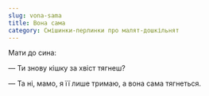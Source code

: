 ```yaml
---
slug: vona-sama
title: Вона сама
category: Смішинки-перлинки про малят-дошкільнят
---
```

Мати до сина:

— Ти знову кішку за хвіст тягнеш?

— Та ні, мамо, я її лише тримаю, а вона сама тягнеться.
